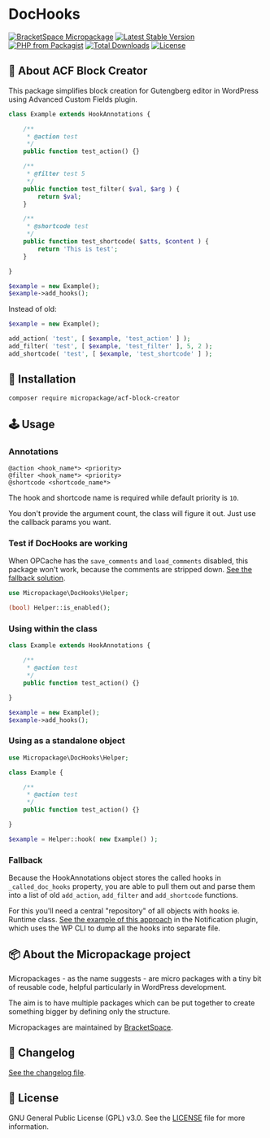 # DocHooks

[![BracketSpace Micropackage](https://img.shields.io/badge/BracketSpace-Micropackage-brightgreen)](https://bracketspace.com)
[![Latest Stable Version](https://poser.pugx.org/micropackage/acf-block-creator/v/stable)](https://packagist.org/packages/micropackage/acf-block-creator)
[![PHP from Packagist](https://img.shields.io/packagist/php-v/micropackage/acf-block-creator.svg)](https://packagist.org/packages/micropackage/acf-block-creator)
[![Total Downloads](https://poser.pugx.org/micropackage/acf-block-creator/downloads)](https://packagist.org/packages/micropackage/acf-block-creator)
[![License](https://poser.pugx.org/micropackage/acf-block-creator/license)](https://packagist.org/packages/micropackage/acf-block-creator)

## 🧬 About ACF Block Creator

This package simplifies block creation for Gutengberg editor in WordPress using Advanced Custom Fields plugin.


```php
class Example extends HookAnnotations {

	/**
	 * @action test
	 */
	public function test_action() {}

	/**
	 * @filter test 5
	 */
	public function test_filter( $val, $arg ) {
		return $val;
	}

	/**
	 * @shortcode test
	 */
	public function test_shortcode( $atts, $content ) {
		return 'This is test';
	}

}

$example = new Example();
$example->add_hooks();
```

Instead of old:

```php
$example = new Example();

add_action( 'test', [ $example, 'test_action' ] );
add_filter( 'test', [ $example, 'test_filter' ], 5, 2 );
add_shortcode( 'test', [ $example, 'test_shortcode' ] );
```

## 💾 Installation

``` bash
composer require micropackage/acf-block-creator
```

## 🕹 Usage

### Annotations

```
@action <hook_name*> <priority>
@filter <hook_name*> <priority>
@shortcode <shortcode_name*>
```

The hook and shortcode name is required while default priority is `10`.

You don't provide the argument count, the class will figure it out. Just use the callback params you want.

### Test if DocHooks are working

When OPCache has the `save_comments` and `load_comments` disabled, this package won't work, because the comments are stripped down. [See the fallback solution](#fallback).

```php
use Micropackage\DocHooks\Helper;

(bool) Helper::is_enabled();
```

### Using within the class

```php
class Example extends HookAnnotations {

	/**
	 * @action test
	 */
	public function test_action() {}

}

$example = new Example();
$example->add_hooks();
```

### Using as a standalone object

```php
use Micropackage\DocHooks\Helper;

class Example {

	/**
	 * @action test
	 */
	public function test_action() {}

}

$example = Helper::hook( new Example() );
```

### Fallback

Because the HookAnnotations object stores the called hooks in `_called_doc_hooks` property, you are able to pull them out and parse them into a list of old `add_action`, `add_filter` and `add_shortcode` functions.

For this you'll need a central "repository" of all objects with hooks ie. Runtime class. [See the example of this approach](https://github.com/BracketSpace/Notification/blob/master/bin/dump-hooks.php) in the Notification plugin, which uses the WP CLI to dump all the hooks into separate file.

## 📦 About the Micropackage project

Micropackages - as the name suggests - are micro packages with a tiny bit of reusable code, helpful particularly in WordPress development.

The aim is to have multiple packages which can be put together to create something bigger by defining only the structure.

Micropackages are maintained by [BracketSpace](https://bracketspace.com).

## 📖 Changelog

[See the changelog file](./CHANGELOG.md).

## 📃 License

GNU General Public License (GPL) v3.0. See the [LICENSE](./LICENSE) file for more information.
